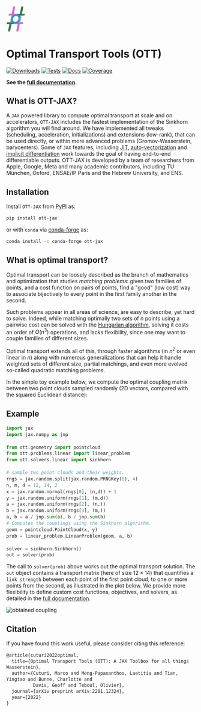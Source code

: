 <img src="https://raw.githubusercontent.com/ott-jax/ott/main/docs/_static/images/logoOTT.png" width="10%" alt="logo">

# Optimal Transport Tools (OTT)
[![Downloads](https://static.pepy.tech/badge/ott-jax)](https://pypi.org/project/ott-jax/)
[![Tests](https://img.shields.io/github/actions/workflow/status/ott-jax/ott/tests.yml?branch=main)](https://github.com/ott-jax/ott/actions/workflows/tests.yml)
[![Docs](https://img.shields.io/readthedocs/ott-jax/latest)](https://ott-jax.readthedocs.io/en/latest/)
[![Coverage](https://img.shields.io/codecov/c/github/ott-jax/ott/main)](https://app.codecov.io/gh/ott-jax/ott)

**See the [full documentation](https://ott-jax.readthedocs.io/en/latest/).**

## What is OTT-JAX?
A ``JAX`` powered library to compute optimal transport at scale and on accelerators, ``OTT-JAX`` includes the fastest
implementation of the Sinkhorn algorithm you will find around. We have implemented all tweaks (scheduling,
acceleration, initializations) and extensions (low-rank), that can be used directly, or within more advanced problems
(Gromov-Wasserstein, barycenters). Some of ``JAX`` features, including
[JIT](https://jax.readthedocs.io/en/latest/notebooks/quickstart.html#Using-jit-to-speed-up-functions),
[auto-vectorization](https://jax.readthedocs.io/en/latest/notebooks/quickstart.html#Auto-vectorization-with-vmap) and
[implicit differentiation](https://jax.readthedocs.io/en/latest/notebooks/Custom_derivative_rules_for_Python_code.html)
work towards the goal of having end-to-end differentiable outputs. OTT-JAX is developed by a team of researchers
from Apple, Google, Meta and many academic contributors, including TU München, Oxford, ENSAE/IP Paris and the
Hebrew University, and ENS.

## Installation
Install ``OTT-JAX`` from [PyPI](https://pypi.org/project/ott-jax/) as:
```bash
pip install ott-jax
```
or with ``conda`` via [conda-forge](https://anaconda.org/conda-forge/ott-jax) as:
```bash
conda install -c conda-forge ott-jax
```


## What is optimal transport?
Optimal transport can be loosely described as the branch of mathematics and optimization that studies
*matching problems*: given two families of points, and a cost function on pairs of points, find a "good" (low cost) way
to associate bijectively to every point in the first family another in the second.

Such problems appear in all areas of science, are easy to describe, yet hard to solve. Indeed, while matching optimally
two sets of $n$ points using a pairwise cost can be solved with the
[Hungarian algorithm](https://en.wikipedia.org/wiki/Hungarian_algorithm), solving it costs an order of $O(n^3)$
operations, and lacks flexibility, since one may want to couple families of different sizes.

Optimal transport extends all of this, through faster algorithms (in $n^2$ or even linear in $n$) along with numerous
generalizations that can help it handle weighted sets of different size, partial matchings, and even more evolved
so-called quadratic matching problems.

In the simple toy example below, we compute the optimal coupling matrix between two point clouds sampled randomly
(2D vectors, compared with the squared Euclidean distance):

## Example
```python
import jax
import jax.numpy as jnp

from ott.geometry import pointcloud
from ott.problems.linear import linear_problem
from ott.solvers.linear import sinkhorn

# sample two point clouds and their weights.
rngs = jax.random.split(jax.random.PRNGKey(0), 4)
n, m, d = 12, 14, 2
x = jax.random.normal(rngs[0], (n,d)) + 1
y = jax.random.uniform(rngs[1], (m,d))
a = jax.random.uniform(rngs[2], (n,))
b = jax.random.uniform(rngs[3], (m,))
a, b = a / jnp.sum(a), b / jnp.sum(b)
# Computes the couplings using the Sinkhorn algorithm.
geom = pointcloud.PointCloud(x, y)
prob = linear_problem.LinearProblem(geom, a, b)

solver = sinkhorn.Sinkhorn()
out = solver(prob)
```

The call to `solver(prob)` above works out the optimal transport solution. The `out` object contains a transport matrix
(here of size $12\times 14$) that quantifies a `link strength` between each point of the first point cloud, to one or
more points from the second, as illustrated in the plot below. We provide more flexibility to define custom cost
functions, objectives, and solvers, as detailed in the [full documentation](https://ott-jax.readthedocs.io/en/latest/).

![obtained coupling](https://raw.githubusercontent.com/ott-jax/ott/main/images/couplings.png)

## Citation
If you have found this work useful, please consider citing this reference:

```
@article{cuturi2022optimal,
  title={Optimal Transport Tools (OTT): A JAX Toolbox for all things Wasserstein},
  author={Cuturi, Marco and Meng-Papaxanthos, Laetitia and Tian, Yingtao and Bunne, Charlotte and
          Davis, Geoff and Teboul, Olivier},
  journal={arXiv preprint arXiv:2201.12324},
  year={2022}
}
```
